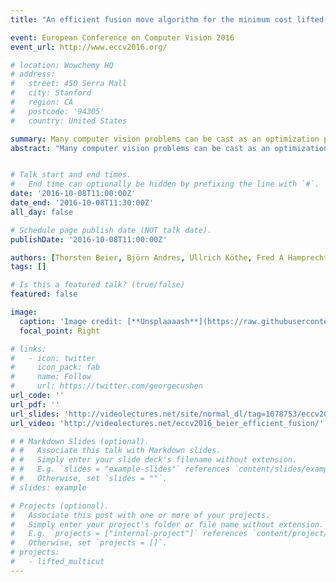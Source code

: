 ```yaml
---
title: "An efficient fusion move algorithm for the minimum cost lifted multicut problem"

event: European Conference on Computer Vision 2016
event_url: http://www.eccv2016.org/

# location: Wowchemy HQ
# address:
#   street: 450 Serra Mall
#   city: Stanford
#   region: CA
#   postcode: '94305'
#   country: United States

summary: Many computer vision problems can be cast as an optimization problem whose feasible solutions are decompositions of a graph. The minimum cost lifted multicut problem is such an optimization problem. Its objective function can penalize or reward all decompositions for which any given pair of nodes are in distinct components. While this property has many potential applications, such applications are hampered by the fact that the problem is NP-hard. We propose a fusion move algorithm for computing feasible solutions, better and more efficiently than existing algorithms. We demonstrate this and applications to image segmentation, obtaining a new state of the art for a problem in biological image analysis.
abstract: "Many computer vision problems can be cast as an optimization problem whose feasible solutions are decompositions of a graph. The minimum cost lifted multicut problem is such an optimization problem. Its objective function can penalize or reward all decompositions for which any given pair of nodes are in distinct components. While this property has many potential applications, such applications are hampered by the fact that the problem is NP-hard. We propose a fusion move algorithm for computing feasible solutions, better and more efficiently than existing algorithms. We demonstrate this and applications to image segmentation, obtaining a new state of the art for a problem in biological image analysis."


# Talk start and end times.
#   End time can optionally be hidden by prefixing the line with `#`.
date: '2016-10-08T11:00:00Z'
date_end: '2016-10-08T11:30:00Z'
all_day: false

# Schedule page publish date (NOT talk date).
publishDate: '2016-10-08T11:00:00Z'

authors: [Thorsten Beier, Björn Andres, Ullrich Köthe, Fred A Hamprecht]
tags: []

# Is this a featured talk? (true/false)
featured: false

image:
  caption: 'Image credit: [**Unsplaaaash**](https://raw.githubusercontent.com/jupyterlite/jupyterlite/main/docs/_static/icon.svg)'
  focal_point: Right

# links:
#   - icon: twitter
#     icon_pack: fab
#     name: Follow
#     url: https://twitter.com/georgecushen
url_code: ''
url_pdf: ''
url_slides: 'http://videolectures.net/site/normal_dl/tag=1078753/eccv2016_beier_efficient_fusion_01.pdf'
url_video: 'http://videolectures.net/eccv2016_beier_efficient_fusion/'

# # Markdown Slides (optional).
# #   Associate this talk with Markdown slides.
# #   Simply enter your slide deck's filename without extension.
# #   E.g. `slides = "example-slides"` references `content/slides/example-slides.md`.
# #   Otherwise, set `slides = ""`.
# slides: example

# Projects (optional).
#   Associate this post with one or more of your projects.
#   Simply enter your project's folder or file name without extension.
#   E.g. `projects = ["internal-project"]` references `content/project/deep-learning/index.md`.
#   Otherwise, set `projects = []`.
# projects:
#   - lifted_multicut
---
```


<!-- {{% callout note %}}
Click on the **Slides** button above to view the built-in slides feature.
{{% /callout %}}
 -->
<!-- Slides can be added in a few ways: -->

